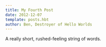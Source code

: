 ```yaml
---
title: My Fourth Post
date: 2012-12-07
template: posts.hbt
author: Ben, Destroyer of Hello Worlds
---
```


A really short, rushed-feeling string of words.
